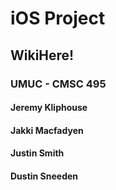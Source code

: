 # iOS Project
## WikiHere!
### UMUC - CMSC 495
#### Jeremy Kliphouse
#### Jakki Macfadyen
#### Justin Smith
#### Dustin Sneeden
